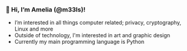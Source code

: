 ### **👋 Hi, I’m Amelia (@m33ls)!**

- I’m interested in all things computer related; privacy, cryptography, Linux and more
- Outside of technology, I'm interested in art and graphic design
- Currently my main programming language is Python

